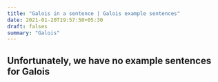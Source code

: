 ```yaml
---
title: "Galois in a sentence | Galois example sentences"
date: 2021-01-20T19:57:50+05:30
draft: falses
summary: "Galois"
---
```

## Unfortunately, we have no example sentences for Galois                 
